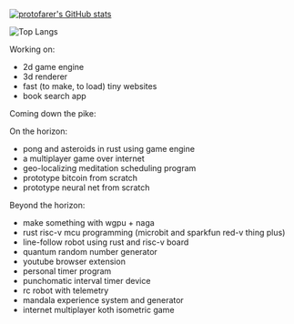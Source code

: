 [![protofarer's GitHub stats](https://github-readme-stats.vercel.app/api?username=protofarer&hide=stars&count_private=true&show_icons=true&custom_title=protofarer's%20Github%20Stats)](https://github.com/anuraghazra/github-readme-stats)

![Top Langs](https://github-readme-stats.vercel.app/api/top-langs/?username=protofarer)

Working on:
- 2d game engine
- 3d renderer
- fast (to make, to load) tiny websites
- book search app

Coming down the pike:

On the horizon:
- pong and asteroids in rust using game engine
- a multiplayer game over internet
- geo-localizing meditation scheduling program
- prototype bitcoin from scratch
- prototype neural net from scratch

Beyond the horizon:
- make something with wgpu + naga
- rust risc-v mcu programming (microbit and sparkfun red-v thing plus)
- line-follow robot using rust and risc-v board
- quantum random number generator
- youtube browser extension
- personal timer program
- punchomatic interval timer device
- rc robot with telemetry
- mandala experience system and generator
- internet multiplayer koth isometric game
